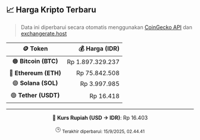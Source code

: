 

<!-- HARGA_KRIPTO -->
## 📈 Harga Kripto Terbaru

> Data ini diperbarui secara otomatis menggunakan [CoinGecko API](https://www.coingecko.com/) dan [exchangerate.host](https://exchangerate.host/)

<div align="center">

| 🪙 Token | 💰 Harga (IDR) |
|:------:|---------------:|
| 🟠 **Bitcoin (BTC)**   | Rp 1.897.329.237 |
| 🔵 **Ethereum (ETH)**  | Rp 75.842.508 |
| 🟣 **Solana (SOL)**    | Rp 3.997.985 |
| 🟢 **Tether (USDT)**   | Rp 16.418 |

---

💱 **Kurs Rupiah (USD → IDR)**: Rp 16.403

🕒 <sub>Terakhir diperbarui: 15/9/2025, 02.44.41</sub>

</div>
<!-- /HARGA_KRIPTO -->